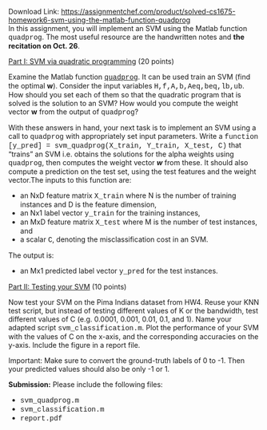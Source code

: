 Download Link: https://assignmentchef.com/product/solved-cs1675-homework6-svm-using-the-matlab-function-quadprog
<br>
In this assignment, you will implement an SVM using the Matlab function <span style="font-family: courier new;">quadprog</span>. The most useful resource are the handwritten notes and <b>the recitation on Oct. 26</b>.

<u>Part I: SVM via quadratic programming</u> (20 points)

Examine the Matlab function <a href="https://www.mathworks.com/help/optim/ug/quadprog.html"><span style="font-family: courier new;">quadprog</span></a>. It can be used train an SVM (find the optimal <b>w</b>). Consider the input variables <span style="font-family: courier new;">H,f,A,b,Aeq,beq,lb,ub</span>. How should you set each of them so that the quadratic program that is solved is the solution to an SVM? How would you compute the weight vector <b>w</b> from the output of <span style="font-family: courier new;">quadprog</span>?

With these answers in hand, your next task is to implement an SVM using a call to <span style="font-family: courier new;">quadprog</span> with appropriately set input parameters. Write a <span style="font-family: courier new;">function [y_pred] = svm_quadprog(X_train, Y_train, X_test, C)</span> that “trains” an SVM i.e. obtains the solutions for the alpha weights using <span style="font-family: courier new;">quadprog</span>, then computes the weight vector <i><b>w</b></i> from these. It should also compute a prediction on the test set, using the test features and the weight vector.The inputs to this function are:

<ul>

 <li>an NxD feature matrix <span style="font-family: courier new;">X_train</span> where N is the number of training instances and D is the feature dimension,</li>

 <li>an Nx1 label vector <span style="font-family: courier new;">y_train</span> for the training instances,</li>

 <li>an MxD feature matrix <span style="font-family: courier new;">X_test</span> where M is the number of test instances, and</li>

 <li>a scalar <span style="font-family: courier new;">C</span>, denoting the misclassification cost in an SVM.</li>

</ul>

The output is:

<ul>

 <li>an Mx1 predicted label vector <span style="font-family: courier new;">y_pred</span> for the test instances.</li>

</ul>

<u>Part II: Testing your SVM</u> (10 points)

Now test your SVM on the Pima Indians dataset from HW4. Reuse your KNN test script, but instead of testing different values of K or the bandwidth, test different values of C (e.g. 0.0001, 0.001, 0.01, 0.1, and 1). Name your adapted script <span style="font-family: courier new;">svm_classification.m</span>. Plot the performance of your SVM with the values of C on the x-axis, and the corresponding accuracies on the y-axis. Include the figure in a report file.

Important: Make sure to convert the ground-truth labels of 0 to -1. Then your predicted values should also be only -1 or 1.

<b>Submission:</b> Please include the following files:

<ul>

 <li><span style="font-family: courier new;">svm_quadprog.m</span></li>

 <li><span style="font-family: courier new;">svm_classification.m</span></li>

 <li><span style="font-family: courier new;">report.pdf</span></li>

</ul>
